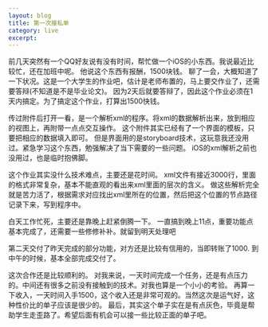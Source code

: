 ```yaml
---
layout: blog
title: 第一次接私单
category: live
excerpt: 
---
```


前几天突然有一个QQ好友说有没有时间，帮忙做一个iOS的小东西。我说最近比较忙，还在加班中呢。
他说这个东西有报酬，1500块钱。
聊了一会，大概知道了一下状况。这是一个大学生的作业吧，估计是老师布置的，马上要交作业了，还需要答辩(不知道是不是毕业论文)。
因为2天后就要答辩了，因此这个作业必须在1天内搞定。为了搞定这个作业，打算出1500快钱。


传过附件后打开一看，是一个解析xml的程序。将xml的数据解析出来，放到相应的视图上，再附带一点点交互操作。
这个附件其实已经有了一个界面的模板，只要把相应的数据填入即可。
但是界面用的是storyboard技术，这玩意我还没用过。紧急学习这个东西，勉强解决了当下需要的一些问题。
iOS的xml解析之前也没用过，也是临时抱佛脚。

这个作业其实没什么技术难点，主要还是花时间。
xml文件有接近3000行，里面的格式非常复杂，基本不能直观的看出来xml里面的层次的含义。
做这些解析完全就是苦力活了，根据需求对应找出xml里所在的位置，然后把这个位置的节点路径记录下来，写到程序中。

白天工作忙死，主要还是靠晚上赶紧倒腾一下。
一直搞到晚上11点，重要功能点基本完成了，还需要一些修修补补。就留到明天处理吧

第二天交付了昨天完成的部分功能，对方还是比较有信用的，当即转账了1000.
到中午的时候，基本全部完成交付了。

这次合作还是比较顺利的。
对我来说，一天时间完成一个任务，还是有点压力的。中间还有很多之前没有接触到的技术。对我也算是一个小小的考验。
再算一下收入，一天时间入手1500，这个收入还是非常可观的。当然这次是运气好，这种性价比的单子应该是很少的。
最后，其实这个单子实在是有点灰色，毕竟是帮助学生走歪路了。希望后面有机会可以接一些比较正面的单子吧。





